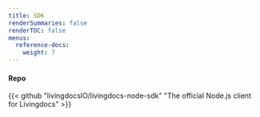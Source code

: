 ```yaml
---
title: SDK
renderSummaries: false
renderTOC: false
menus:
  reference-docs:
    weight: 7
---
```


#### Repo

{{< github "livingdocsIO/livingdocs-node-sdk"
  "The official Node.js client for Livingdocs" >}}
